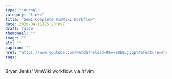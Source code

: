 ```yaml
---
type: "journal"
category: "links"
title: "Semi-Complete VimWiki Workflow"
date: 2020-04-11T15:23:09Z
draft: false
thumbnail: ""
image: ""
alt: ""
caption: ""
href: "https://www.youtube.com/watch?reload=9&v=9Bb8Ljyqpt4&feature=share"
tags:
---
```


Bryan Jenks' VimWiki workflow. via /r/vim
